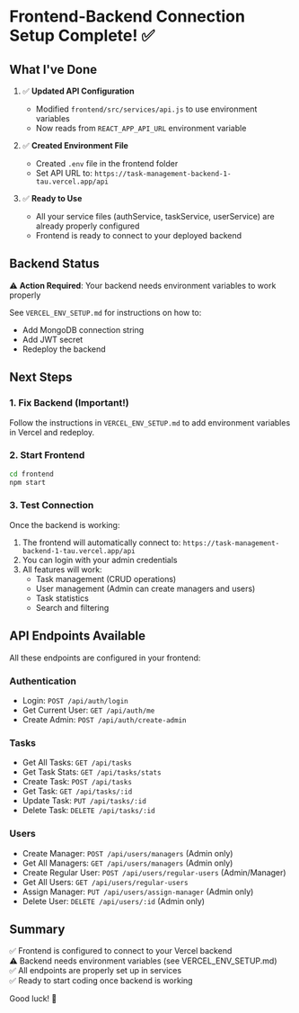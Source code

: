# Frontend-Backend Connection Setup Complete! ✅

## What I've Done

1. ✅ **Updated API Configuration**
   - Modified `frontend/src/services/api.js` to use environment variables
   - Now reads from `REACT_APP_API_URL` environment variable

2. ✅ **Created Environment File**
   - Created `.env` file in the frontend folder
   - Set API URL to: `https://task-management-backend-1-tau.vercel.app/api`

3. ✅ **Ready to Use**
   - All your service files (authService, taskService, userService) are already properly configured
   - Frontend is ready to connect to your deployed backend

## Backend Status

⚠️ **Action Required**: Your backend needs environment variables to work properly

See `VERCEL_ENV_SETUP.md` for instructions on how to:
- Add MongoDB connection string
- Add JWT secret
- Redeploy the backend

## Next Steps

### 1. Fix Backend (Important!)
Follow the instructions in `VERCEL_ENV_SETUP.md` to add environment variables in Vercel and redeploy.

### 2. Start Frontend
```bash
cd frontend
npm start
```

### 3. Test Connection
Once the backend is working:
1. The frontend will automatically connect to: `https://task-management-backend-1-tau.vercel.app/api`
2. You can login with your admin credentials
3. All features will work:
   - Task management (CRUD operations)
   - User management (Admin can create managers and users)
   - Task statistics
   - Search and filtering

## API Endpoints Available

All these endpoints are configured in your frontend:

### Authentication
- Login: `POST /api/auth/login`
- Get Current User: `GET /api/auth/me`
- Create Admin: `POST /api/auth/create-admin`

### Tasks
- Get All Tasks: `GET /api/tasks`
- Get Task Stats: `GET /api/tasks/stats`
- Create Task: `POST /api/tasks`
- Get Task: `GET /api/tasks/:id`
- Update Task: `PUT /api/tasks/:id`
- Delete Task: `DELETE /api/tasks/:id`

### Users
- Create Manager: `POST /api/users/managers` (Admin only)
- Get All Managers: `GET /api/users/managers` (Admin only)
- Create Regular User: `POST /api/users/regular-users` (Admin/Manager)
- Get All Users: `GET /api/users/regular-users`
- Assign Manager: `PUT /api/users/assign-manager` (Admin only)
- Delete User: `DELETE /api/users/:id` (Admin only)

## Summary

✅ Frontend is configured to connect to your Vercel backend  
⚠️ Backend needs environment variables (see VERCEL_ENV_SETUP.md)  
✅ All endpoints are properly set up in services  
✅ Ready to start coding once backend is working

Good luck! 🚀

